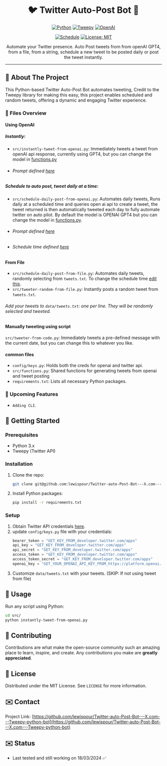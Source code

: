 <div align="center">

# 🐦 Twitter Auto-Post Bot 🤖

[![Python](https://img.shields.io/badge/python-v3.7+-blue.svg)](https://www.python.org/downloads/release/python-370/)
[![Tweepy](https://img.shields.io/badge/tweepy-v4.14-blue)](http://docs.tweepy.org/en/latest/)
[![OpenAI](https://img.shields.io/badge/openai-v1.11.1-blue.svg)](https://platform.openai.com/docs/libraries)

[![Schedule](https://img.shields.io/badge/schedule-v1.2.1-blue)](https://schedule.readthedocs.io/en/stable/)
[![License: MIT](https://img.shields.io/badge/License-MIT-yellow.svg)](https://opensource.org/licenses/MIT)

Automate your Twitter presence. Auto Post tweets from from openAI GPT4, from a file, from a string, schedule a new tweet to be posted daily or post the tweet instantly.
</div>

---

## 🌟 About The Project

This Python-based Twitter Auto-Post Bot automates tweeting, Credit to the Tweepy library for making this easy, this project enables scheduled and random tweets, offering a dynamic and engaging Twitter experience.

### 📁 Files Overview
#### Using OpenAI
##### Instantly:
- `src/instantly-tweet-from-openai.py`: Immediately tweets a tweet from openAI api response, currently using GPT4, but you can change the model in [functions.py](https://github.com/lewispour/Twitter-auto-Post-Bot---X.com---Tweepy-python-bot/blob/main/src/functions.py#L21)

- ###### Prompt defined [here](https://github.com/lewispour/Twitter-auto-Post-Bot---X.com---Tweepy-python-bot/blob/main/src/instantly-tweet-from-openai.py#L7) 

##### Schedule to auto post, tweet daily at a time:
- `src/schedule-daily-post-from-openai.py`: Automates daily tweets, Runs daily at a scheduled time and queries open ai api to create a tweet, the tweet returned is then automatically tweeted each day to fully automate twitter on auto pilot. By default the model is OPENAI GPT4 but you can change the model in [functions.py](https://github.com/lewispour/Twitter-auto-Post-Bot---X.com---Tweepy-python-bot/blob/main/src/functions.py#L21).
- ###### Prompt defined [here](https://github.com/lewispour/Twitter-auto-Post-Bot---X.com---Tweepy-python-bot/blob/main/src/schedule-daily-post-from-openai.py#L12) 
- ###### Schedule time defined [here](https://github.com/lewispour/Twitter-auto-Post-Bot---X.com---Tweepy-python-bot/blob/main/src/schedule-daily-post-from-openai.py#L20)

#### From File
- `src/schedule-daily-post-from-file.py`: Automates daily tweets, randomly selecting from `tweets.txt`. To change the schedule time [edit this](https://github.com/lewispour/Twitter-auto-Post-Bot---X.com---Tweepy-python-bot/blob/main/src/schedule-daily-post-from-file.py#L22).
- `src/tweeter-random-from-file.py`: Instantly posts a random tweet from `tweets.txt`.

###### Add your tweets to `data/tweets.txt`: one per line. They will be randomly selected and tweeted. 

#### Manually tweeting using script
`src/tweeter-from-code.py`: Immediately tweets a pre-defined message with the current date, but you can change this to whatever you like.

#### common files
- `config/keys.py`: Holds both the creds for openai and twitter api.
- `src/functions.py`: Shared functions for generating tweets from openai and tweet posting
- `requirements.txt`: Lists all necessary Python packages.

### 📁 Upcoming Features
- `Adding CLI`.

## 🚀 Getting Started

### Prerequisites

- Python 3.x
- Tweepy (Twitter API)

### Installation

1. Clone the repo:
   ```sh
   git clone git@github.com:lewispour/Twitter-auto-Post-Bot---X.com---Tweepy-python-bot.git
   ```
2. Install Python packages:
   ```sh
   pip install -r requirements.txt
   ```

### Setup

1. Obtain Twitter API credentials [here](https://developer.twitter.com/apps).
2. update `config/keys.py` file with your credentials:
    ```python
   bearer_token = "GET_KEY_FROM_developer.twitter.com/apps"
   api_key = "GET_KEY_FROM_developer.twitter.com/apps"
   api_secret = "GET_KEY_FROM_developer.twitter.com/apps"
   access_token = "GET_KEY_FROM_developer.twitter.com/apps"
   access_token_secret = "GET_KEY_FROM_developer.twitter.com/apps"
   openai_key = "GET_YOUR_OPENAI_API_KEY_FROM_https://platform.openai.com/api-keys"
    ```
3. Customize `data/tweets.txt` with your tweets. (SKIP: If not using tweet from file)

## 🔧 Usage

Run any script using Python:

```bash
cd src/
python instantly-tweet-from-openai.py
```

## 🤝 Contributing

Contributions are what make the open-source community such an amazing place to learn, inspire, and create. Any contributions you make are **greatly appreciated**.

## 📝 License

Distributed under the MIT License. See `LICENSE` for more information.

## ✉️ Contact
Project Link: [https://github.com/lewispour/Twitter-auto-Post-Bot---X.com---Tweepy-python-bot](https://github.com/lewispour/Twitter-auto-Post-Bot---X.com---Tweepy-python-bot)

## ✉️ Status
- Last tested and still working on 18/03/2024 ✅
